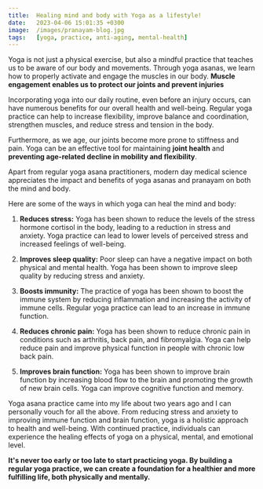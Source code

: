 ```yaml
---
title:  Healing mind and body with Yoga as a lifestyle!
date:   2023-04-06 15:01:35 +0300
image:  /images/pranayam-blog.jpg
tags:   [yoga, practice, anti-aging, mental-health]
---
```


Yoga is not just a physical exercise, but also a mindful practice that teaches us to be aware of our body and movements. Through yoga asanas, we learn how to properly activate and engage the muscles in our body. **Muscle engagement enables us to protect our joints and prevent injuries**

Incorporating yoga into our daily routine, even before an injury occurs, can have numerous benefits for our overall health and well-being. Regular yoga practice can help to increase flexibility, improve balance and coordination, strengthen muscles, and reduce stress and tension in the body.

Furthermore, as we age, our joints become more prone to stiffness and pain. Yoga can be an effective tool for maintaining **joint health** and **preventing age-related decline in mobility and flexibility**.

Apart from regular yoga asana practitioners, modern day medical science appreciates the impact and benefits of yoga asanas and pranayam on both the mind and body.

Here are some of the ways in which yoga can heal the mind and body:

1.  **Reduces stress:** Yoga has been shown to reduce the levels of the stress hormone cortisol in the body, leading to a reduction in stress and anxiety. Yoga practice can lead to lower levels of perceived stress and increased feelings of well-being.
    
2.  **Improves sleep quality:** Poor sleep can have a negative impact on both physical and mental health. Yoga has been shown to improve sleep quality by reducing stress and anxiety.
    
3.  **Boosts immunity:** The practice of yoga has been shown to boost the immune system by reducing inflammation and increasing the activity of immune cells. Regular yoga practice can lead to an increase in immune function.
    
4.  **Reduces chronic pain:** Yoga has been shown to reduce chronic pain in conditions such as arthritis, back pain, and fibromyalgia. Yoga can help reduce pain and improve physical function in people with chronic low back pain.
    
5.  **Improves brain function:** Yoga has been shown to improve brain function by increasing blood flow to the brain and promoting the growth of new brain cells. Yoga can improve cognitive function and memory.
    

Yoga asana practice came into my life about two years ago and I can personally vouch for all the above. From reducing stress and anxiety to improving immune function and brain function, yoga is a holistic approach to health and well-being. With continued practice, individuals can experience the healing effects of yoga on a physical, mental, and emotional level.

**It's never too early or too late to start practicing yoga. By building a regular yoga practice, we can create a foundation for a healthier and more fulfilling life, both physically and mentally.**

